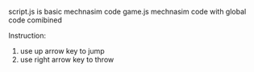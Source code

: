 script.js is basic mechnasim code
game.js mechnasim code with global code comibined

Instruction:
1. use up arrow key to jump
2. use right arrow key to throw

